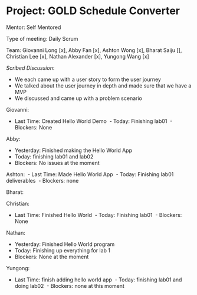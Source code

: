 # Project: GOLD Schedule Converter

Mentor: Self Mentored

Type of meeting: Daily Scrum

Team: Giovanni Long [x], Abby Fan [x], Ashton Wong [x], Bharat Saiju [], Christian Lee [x], Nathan Alexander [x], Yungong Wang [x]

*Scribed Discussion*:
- We each came up with a user story to form the user journey
- We talked about the user journey in depth and made sure that we have a MVP
- We discussed and came up with a problem scenario

Giovanni:
  - Last Time: Created Hello World Demo
 - Today: Finishing lab01
 - Blockers: None

Abby: 
- Yesterday: Finished making the Hello World App
- Today: finishing lab01 and lab02
- Blockers: No issues at the moment

Ashton:
 - Last Time: Made Hello World App
 - Today: Finishing lab01 deliverables
 - Blockers: none

 Bharat:
 

 Christian:
- Last Time: Finished Hello World
 - Today: Finishing lab01
 - Blockers: None

 Nathan:
- Yesterday: Finished Hello World program
- Today: Finishing up everything for lab 1
- Blockers: None at the moment

 Yungong:
- Last Time: finish adding hello world app
 - Today: finishing lab01 and doing lab02
 - Blockers: none at this moment

